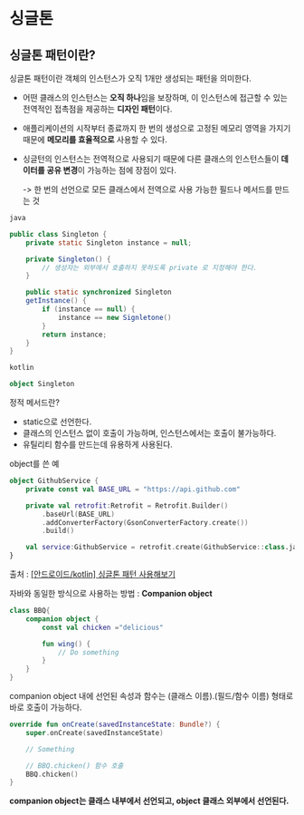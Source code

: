 # 싱글톤
## 싱글톤 패턴이란?
싱글톤 패턴이란 객체의 인스턴스가 오직 1개만 생성되는 패턴을 의미한다.

* 어떤 클래스의 인스턴스는 **오직 하나**임을 보장하며, 이 인스턴스에 접근할 수 있는 전역적인 접촉점을 제공하는 **디자인 패턴**이다.
* 애플리케이션의 시작부터 종료까지 한 번의 생성으로 고정된 메모리 영역을 가지기 때문에 **메모리를 효율적으로** 사용할 수 있다.
* 싱글턴의 인스턴스는 전역적으로 사용되기 때문에 다른 클래스의 인스턴스들이 **데이터를 공유 변경**이 가능하는 점에 장점이 있다.

    -> 한 번의 선언으로 모든 클래스에서 전역으로 사용 가능한 필드나 메서드를 만드는 것 

```java
java

public class Singleton {
    private static Singleton instance = null;

    private Singleton() {
        // 생성자는 외부에서 호출하지 못하도록 private 로 지정해야 한다.
    }

    public static synchronized Singleton
    getInstance() {
        if (instance == null) {
            instance == new Signletone()
        }
        return instance;
    }
}
```

```kotlin
kotlin

object Singleton
```

정적 메서드란?
* static으로 선언한다.
* 클래스의 인스턴스 없이 호출이 가능하며, 인스턴스에서는 호출이 불가능하다.
* 유틸리티 함수를 만드는데 유용하게 사용된다.

object를 쓴 예
```kotlin
object GithubService {
    private const val BASE_URL = "https://api.github.com"

    private val retrofit:Retrofit = Retrofit.Builder()
        .baseUrl(BASE_URL)
        .addConverterFactory(GsonConverterFactory.create())
        .build()

    val service:GithubService = retrofit.create(GithubService::class.java)
}
```



출처 : [[안드로이드/kotlin] 싱글톤 패턴 사용해보기](https://gaybee.tistory.com/16)

자바와 동일한 방식으로 사용하는 방법 : **Companion object**

```kotlin
class BBQ{
    companion object {
        const val chicken ="delicious"

        fun wing() {
            // Do something
        }
    }
}
```

companion object 내에 선언된 속성과 함수는 (클래스 이름).(필드/함수 이름) 형태로 바로 호출이 가능하다.

```kotlin
override fun onCreate(savedInstanceState: Bundle?) {
    super.onCreate(savedInstanceState)

    // Something

    // BBQ.chicken() 함수 호출
    BBQ.chicken()
}
```

**companion object는 클래스 내부에서 선언되고, object 클래스 외부에서 선언된다.**